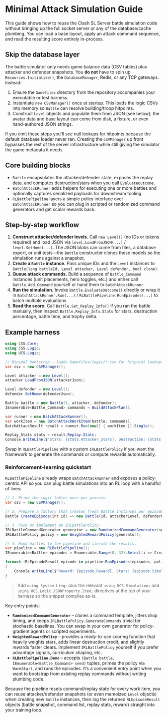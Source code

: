 # Minimal Attack Simulation Guide

This guide shows how to reuse the Clash SL Server battle simulation code without
bringing up the full socket server or any of the database/cache plumbing. You can
load a base layout, apply an attack command sequence, and read the resulting
score entirely in-process.

## Skip the database layer

The battle simulator only needs game balance data (CSV tables) plus attacker and
defender snapshots. You **do not** have to spin up `Resources.Initialize()`, the
`DatabaseManager`, Redis, or any TCP gateways. Instead:

1. Ensure the `Gamefiles` directory from the repository accompanies your
   executable or test harness.
2. Instantiate `new CSVManager()` once at startup. This loads the logic CSVs into
   memory so `Battle` can resolve building/troop hitpoints.
3. Construct `Level` objects and populate them from JSON (see below); the avatar
   data and base layout can come from disk, a fixture, or even hand-authored
   JSON strings.

If you omit these steps you'll see null lookups for hitpoints because the
default database loader never ran. Creating the `CSVManager` up front bypasses
the rest of the server infrastructure while still giving the simulator the game
metadata it needs.

## Core building blocks

* `Battle` encapsulates the attacker/defender state, exposes the replay data,
  and computes destruction/stars when you call `EvaluateOutcome`.
* `BatchAttackRunner` adds helpers for executing one or more battles and
  optionally captures serialized payloads for downstream tooling.
* `RLBattlePipeline` layers a simple policy interface over `BatchAttackRunner`
  so you can plug in scripted or randomized command generators and get scalar
  rewards back.

## Step-by-step workflow

1. **Construct attacker/defender levels.** Call `new Level()` (no IDs or tokens
   required) and load JSON via `level.LoadFromJSON(...)` / `level.SetHome(...)`.
   The JSON blobs can come from files, a database export, or unit tests—the
   `Battle` constructor clones these models so the simulation runs against a
   snapshot.
2. **Create a `Battle` instance.** Pass unique IDs and the `Level` instances to
   `Battle(long battleId, Level attacker, Level defender, bool clone)`.
3. **Queue attack commands.** Build a sequence of `Battle_Command` instances
   (unit placements, hero toggles, etc.) and either call `Battle.Add_Command`
   yourself or hand them to `BatchAttackRunner`.
4. **Run the simulation.** Invoke `Battle.EvaluateOutcome()` directly or wrap
   it in `BatchAttackRunner.Run(...)` / `RLBattlePipeline.RunEpisodes(...)` to
   batch multiple evaluations.
5. **Read the score.** Call `Battle.Set_Replay_Info()` if you ran the battle
   manually, then inspect `Battle.Replay_Info.Stats` for stars, destruction
   percentage, battle time, and trophy delta.

## Example harness

```csharp
using CSS.Core;
using CSS.Logic;
using UCS.Logic;

// Minimal bootstrap – loads Gamefiles/logic/*.csv for hitpoint lookups.
var csv = new CSVManager();

Level attacker = new Level();
attacker.LoadFromJSON(attackerJson);

Level defender = new Level();
defender.SetHome(defenderJson);

Battle battle = new Battle(1, attacker, defender);
IEnumerable<Battle_Command> commands = BuildAttackPlan();

var runner = new BatchAttackRunner();
var workItem = new BatchAttackWorkItem(battle, commands);
BatchAttackResult result = runner.Run(new[] { workItem }).Single();

Replay_Stats stats = result.Replay.Stats;
Console.WriteLine($"Stars: {stats.Attacker_Stars}, Destruction: {stats.Destruction_Percentate}%");
```

Swap in `RLBattlePipeline` with a custom `IRLBattlePolicy` if you want the
framework to generate the commands or compute rewards automatically.

### Reinforcement-learning quickstart

`RLBattlePipeline` already wraps `BatchAttackRunner` and exposes a
policy-centric API so you can plug battle simulations into an RL loop with a
handful of lines:

```csharp
// 1. Prime the logic tables once per process.
var csv = new CSVManager();

// 2. Prepare a factory that creates fresh Battle instances per episode.
Battle CreateEpisode(int id) => new Battle(id, attackerLevel, defenderLevel);

// 3. Pick or implement an IRLBattlePolicy.
IRLBattleCommandGenerator generator = new RandomizedCommandGenerator(seedCommands, seed: 42);
IRLBattlePolicy policy = new WeightedRewardPolicy(generator);

// 4. Hand battles to the pipeline and iterate the results.
var pipeline = new RLBattlePipeline();
IEnumerable<Battle> episodes = Enumerable.Range(0, 32).Select(i => CreateEpisode(i + 1));

foreach (RLEpisodeResult episode in pipeline.RunEpisodes(episodes, policy))
{
    Console.WriteLine($"Reward: {episode.Reward}, Stars: {episode.Simulation.Replay.Stats.Attacker_Stars}");
}
```

> Add `using System.Linq;` plus the relevant `using UCS.Simulation;` and
> `using UCS.Logic.JSONProperty.Item;` directives at the top of your harness so
> the snippet compiles as-is.

Key entry points:

* **`RandomizedCommandGenerator`** – clones a command template, jitters drop
  timing, and keeps `IRLBattlePolicy.GenerateCommands` trivial for stochastic
  baselines. You can swap in your own generator for policy-gradient agents or
  scripted experiments.
* **`WeightedRewardPolicy`** – provides a ready-to-use scoring function that
  heavily weights stars, adds linear destruction credit, and slightly rewards
  faster clears. Implement `IRLBattlePolicy` yourself if you prefer advantage
  signals, curriculum shaping, etc.
* **`RLBattlePipeline.Demo`** – accepts `(Battle battle, IEnumerable<Battle_Command>
  seed)` tuples, primes the policy via `WarmStart`, and runs the episodes. It’s a
  convenient entry point when you want to bootstrap from existing replay
  commands without writing plumbing code.

Because the pipeline resets command/replay state for every work item, you can
reuse attacker/defender snapshots (or even memoized `Level` objects) when
creating new `Battle` instances, then log the returned `RLEpisodeResult` objects
(battle snapshot, command list, replay stats, reward) straight into your
training loop.
